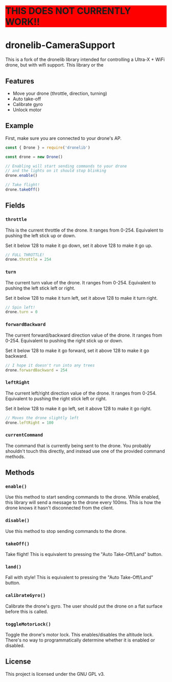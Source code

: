 <h1 style="background-color:rgb(255, 0, 0);">THIS DOES NOT CURRENTLY WORK!!</h1>

# dronelib-CameraSupport

This is a fork of the dronelib library intended for controlling a Ultra-X + WiFi drone, but with wifi support.
This library or the

## Features

- Move your drone (throttle, direction, turning)
- Auto take-off
- Calibrate gyro
- Unlock motor

## Example

First, make sure you are connected to your drone's AP.

```javascript
const { Drone } = require('dronelib')

const drone = new Drone()

// Enabling will start sending commands to your drone
// and the lights on it should stop blinking
drone.enable()

// Take flight!
drone.takeOff()
```

## Fields

### `throttle`

This is the current throttle of the drone. It ranges from 0-254. Equivalent to pushing the left stick up or down.

Set it below 128 to make it go down, set it above 128 to make it go up.

```javascript
// FULL THROTTLE!
drone.throttle = 254
```

### `turn`

The current turn value of the drone. It ranges from 0-254. Equivalent to pushing the left stick left or right.

Set it below 128 to make it turn left, set it above 128 to make it turn right.

```javascript
// Spin left!
drone.turn = 0
```

### `forwardBackward`

The current forward/backward direction value of the drone. It ranges from 0-254. Equivalent to pushing the right stick up or down.

Set it below 128 to make it go forward, set it above 128 to make it go backward.

```javascript
// I hope it doesn't run into any trees
drone.forwardBackward = 254
```

### `leftRight`

The current left/right direction value of the drone. It ranges from 0-254. Equivalent to pushing the right stick left or right.

Set it below 128 to make it go left, set it above 128 to make it go right.

```javascript
// Moves the drone slightly left
drone.leftRight = 100
```

### `currentCommand`

The command that is currently being sent to the drone. You probably shouldn't touch this directly, and instead use one of the provided command methods.

## Methods

### `enable()`

Use this method to start sending commands to the drone. While enabled, this library will send a message to the drone every 100ms. This is how the drone knows it hasn't disconnected from the client.

### `disable()`

Use this method to stop sending commands to the drone.

### `takeOff()`

Take flight! This is equivalent to pressing the "Auto Take-Off/Land" button.

### `land()`

Fall with style! This is equivalent to pressing the "Auto Take-Off/Land" button.

### `calibrateGyro()`

Calibrate the drone's gyro. The user should put the drone on a flat surface before this is called.

### `toggleMotorLock()`

Toggle the drone's motor lock. This enables/disables the altitude lock. There's no way to programmatically determine whether it is enabled or disabled.

## License

This project is licensed under the GNU GPL v3.
